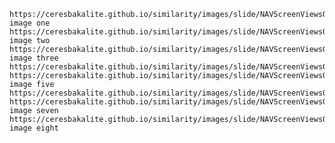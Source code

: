 <ceres-csv id="ceres-csv">

    https://ceresbakalite.github.io/similarity/images/slide/NAVScreenViews01.png, image one
    https://ceresbakalite.github.io/similarity/images/slide/NAVScreenViews02.png, image two
    https://ceresbakalite.github.io/similarity/images/slide/NAVScreenViews03.png, image three
    https://ceresbakalite.github.io/similarity/images/slide/NAVScreenViews04.png
    https://ceresbakalite.github.io/similarity/images/slide/NAVScreenViews05.png, image five
    https://ceresbakalite.github.io/similarity/images/slide/NAVScreenViews06.png,
    https://ceresbakalite.github.io/similarity/images/slide/NAVScreenViews07.png, image seven
    https://ceresbakalite.github.io/similarity/images/slide/NAVScreenViews08.png, image eight

</ceres-csv>
